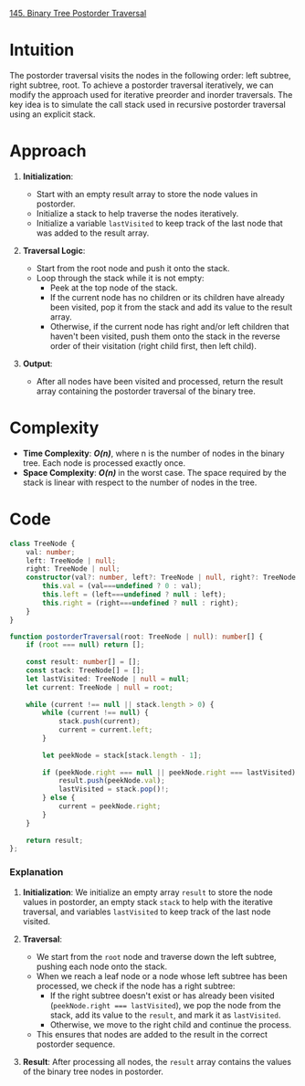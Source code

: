[145. Binary Tree Postorder Traversal](https://leetcode.com/problems/binary-tree-postorder-traversal/)

# Intuition

The postorder traversal visits the nodes in the following order: left subtree, right subtree, root. To achieve a postorder traversal iteratively, we can modify the approach used for iterative preorder and inorder traversals. The key idea is to simulate the call stack used in recursive postorder traversal using an explicit stack.

# Approach

1. **Initialization**:
   - Start with an empty result array to store the node values in postorder.
   - Initialize a stack to help traverse the nodes iteratively.
   - Initialize a variable `lastVisited` to keep track of the last node that was added to the result array.

2. **Traversal Logic**:
   - Start from the root node and push it onto the stack.
   - Loop through the stack while it is not empty:
     - Peek at the top node of the stack.
     - If the current node has no children or its children have already been visited, pop it from the stack and add its value to the result array.
     - Otherwise, if the current node has right and/or left children that haven't been visited, push them onto the stack in the reverse order of their visitation (right child first, then left child).

3. **Output**:
   - After all nodes have been visited and processed, return the result array containing the postorder traversal of the binary tree.

# Complexity

- **Time Complexity**: ***O(n)***, where n is the number of nodes in the binary tree. Each node is processed exactly once.
- **Space Complexity**: ***O(n)*** in the worst case. The space required by the stack is linear with respect to the number of nodes in the tree.

# Code
```typescript
class TreeNode {
    val: number;
    left: TreeNode | null;
    right: TreeNode | null;
    constructor(val?: number, left?: TreeNode | null, right?: TreeNode | null) {
        this.val = (val===undefined ? 0 : val);
        this.left = (left===undefined ? null : left);
        this.right = (right===undefined ? null : right);
    }
}

function postorderTraversal(root: TreeNode | null): number[] {
    if (root === null) return [];
    
    const result: number[] = [];
    const stack: TreeNode[] = [];
    let lastVisited: TreeNode | null = null;
    let current: TreeNode | null = root;
    
    while (current !== null || stack.length > 0) {
        while (current !== null) {
            stack.push(current);
            current = current.left;
        }
        
        let peekNode = stack[stack.length - 1];
        
        if (peekNode.right === null || peekNode.right === lastVisited) {
            result.push(peekNode.val);
            lastVisited = stack.pop()!;
        } else {
            current = peekNode.right;
        }
    }
    
    return result;
};

```

### Explanation

1. **Initialization**: We initialize an empty array `result` to store the node values in postorder, an empty stack `stack` to help with the iterative traversal, and variables `lastVisited` to keep track of the last node visited.

2. **Traversal**:
   - We start from the `root` node and traverse down the left subtree, pushing each node onto the stack.
   - When we reach a leaf node or a node whose left subtree has been processed, we check if the node has a right subtree:
     - If the right subtree doesn't exist or has already been visited (`peekNode.right === lastVisited`), we pop the node from the stack, add its value to the `result`, and mark it as `lastVisited`.
     - Otherwise, we move to the right child and continue the process.
   - This ensures that nodes are added to the result in the correct postorder sequence.

3. **Result**: After processing all nodes, the `result` array contains the values of the binary tree nodes in postorder.